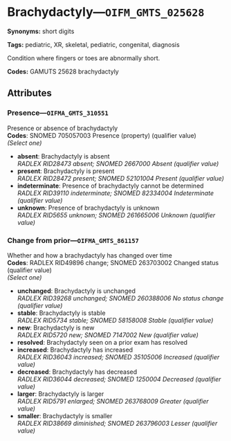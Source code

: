 # Brachydactyly—`OIFM_GMTS_025628`

**Synonyms:** short digits

**Tags:** pediatric, XR, skeletal, pediatric, congenital, diagnosis

Condition where fingers or toes are abnormally short.

**Codes:** GAMUTS 25628 brachydactyly

## Attributes

### Presence—`OIFMA_GMTS_310551`

Presence or absence of brachydactyly  
**Codes**: SNOMED 705057003 Presence (property) (qualifier value)  
*(Select one)*

- **absent**: Brachydactyly is absent  
_RADLEX RID28473 absent; SNOMED 2667000 Absent (qualifier value)_
- **present**: Brachydactyly is present  
_RADLEX RID28472 present; SNOMED 52101004 Present (qualifier value)_
- **indeterminate**: Presence of brachydactyly cannot be determined  
_RADLEX RID39110 indeterminate; SNOMED 82334004 Indeterminate (qualifier value)_
- **unknown**: Presence of brachydactyly is unknown  
_RADLEX RID5655 unknown; SNOMED 261665006 Unknown (qualifier value)_

### Change from prior—`OIFMA_GMTS_861157`

Whether and how a brachydactyly has changed over time  
**Codes**: RADLEX RID49896 change; SNOMED 263703002 Changed status (qualifier value)  
*(Select one)*

- **unchanged**: Brachydactyly is unchanged  
_RADLEX RID39268 unchanged; SNOMED 260388006 No status change (qualifier value)_
- **stable**: Brachydactyly is stable  
_RADLEX RID5734 stable; SNOMED 58158008 Stable (qualifier value)_
- **new**: Brachydactyly is new  
_RADLEX RID5720 new; SNOMED 7147002 New (qualifier value)_
- **resolved**: Brachydactyly seen on a prior exam has resolved  
- **increased**: Brachydactyly has increased  
_RADLEX RID36043 increased; SNOMED 35105006 Increased (qualifier value)_
- **decreased**: Brachydactyly has decreased  
_RADLEX RID36044 decreased; SNOMED 1250004 Decreased (qualifier value)_
- **larger**: Brachydactyly is larger  
_RADLEX RID5791 enlarged; SNOMED 263768009 Greater (qualifier value)_
- **smaller**: Brachydactyly is smaller  
_RADLEX RID38669 diminished; SNOMED 263796003 Lesser (qualifier value)_